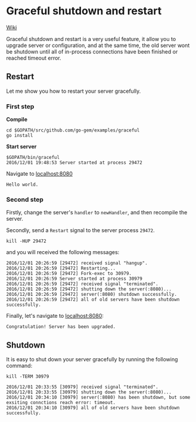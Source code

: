 # Graceful shutdown and restart

[Wiki](https://github.com/go-gem/gem/wiki/Graceful-shutdown-and-restart)

Graceful shutdown and restart is a very useful feature, it allow you to upgrade server or configuration,  and at the same time,
the old server wont be shutdown until all of in-process connections have been finished or reached timeout error.


## Restart

Let me show you how to restart your server gracefully.

### First step

**Compile**

```
cd $GOPATH/src/github.com/go-gem/examples/graceful
go install
```

**Start server**

```
$GOPATH/bin/graceful
2016/12/01 19:48:53 Server started at process 29472
```

Navigate to [localhost:8080](http://localhost:8080)

```
Hello world.
```

### Second step

Firstly, change the server's `handler` to `newHandler`, and then recompile the server.

Secondly, send a `Restart` signal to the server process `29472`.

```
kill -HUP 29472
```

and you will received the following messages:

```
2016/12/01 20:26:59 [29472] received signal "hangup".
2016/12/01 20:26:59 [29472] Restarting...
2016/12/01 20:26:59 [29472] Fork-exec to 30979.
2016/12/01 20:26:59 Server started at process 30979
2016/12/01 20:26:59 [29472] received signal "terminated".
2016/12/01 20:26:59 [29472] shutting down the server(:8080)...
2016/12/01 20:26:59 [29472] server(:8080) shutdown successfully.
2016/12/01 20:26:59 [29472] all of old servers have been shutdown successfully.
```

Finally, let's navigate to [localhost:8080](http://localhost:8080):

```
Congratulation! Server has been upgraded.
```


## Shutdown

It is easy to shut down your server gracefully by running the following command:

```
kill -TERM 30979
```

```
2016/12/01 20:33:55 [30979] received signal "terminated".
2016/12/01 20:33:55 [30979] shutting down the server(:8080)...
2016/12/01 20:34:10 [30979] server(:8080) has been shutdown, but some exsiting connctions reach error: timeout.
2016/12/01 20:34:10 [30979] all of old servers have been shutdown successfully.
```